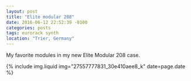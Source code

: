 ```yaml
---
layout: post
title: "Elite modular 208"
date: 2016-06-12 22:52:39 -0100
categories: posts
tags: eurorack synth
location: "Trier, Germany"
---
```


My favorite modules in my new Elite Modular 208 case.

{% include img.liquid img="27557777831_30e410aee8_k" date=page.date %}
